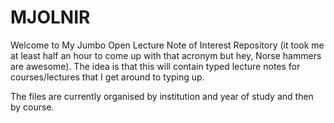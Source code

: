 MJOLNIR
=======

Welcome to My Jumbo Open Lecture Note of Interest Repository (it took me at least half an hour to come up with that acronym but hey, Norse hammers are awesome). The idea is that this will contain typed lecture notes for courses/lectures that I get around to typing up.

The files are currently organised by institution and year of study and then by course.
